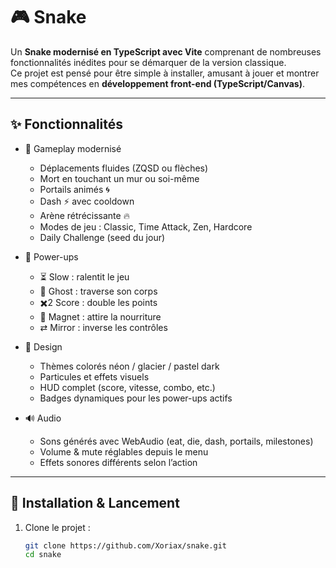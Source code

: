 # 🎮 Snake

Un **Snake modernisé en TypeScript avec Vite** comprenant de nombreuses fonctionnalités inédites pour se démarquer de la version classique.  
Ce projet est pensé pour être simple à installer, amusant à jouer et montrer mes compétences en **développement front-end (TypeScript/Canvas)**.

---

## ✨ Fonctionnalités

- 🐍 Gameplay modernisé
  - Déplacements fluides (ZQSD ou flèches)
  - Mort en touchant un mur ou soi-même
  - Portails animés 🌀
  - Dash ⚡ avec cooldown
  - Arène rétrécissante 🔥
  - Modes de jeu : Classic, Time Attack, Zen, Hardcore
  - Daily Challenge (seed du jour)

- 🎁 Power-ups
  - ⏳ Slow : ralentit le jeu
  - 👻 Ghost : traverse son corps
  - ✖️2 Score : double les points
  - 🧲 Magnet : attire la nourriture
  - ⇄ Mirror : inverse les contrôles

- 🎨 Design
  - Thèmes colorés néon / glacier / pastel dark
  - Particules et effets visuels
  - HUD complet (score, vitesse, combo, etc.)
  - Badges dynamiques pour les power-ups actifs

- 🔊 Audio
  - Sons générés avec WebAudio (eat, die, dash, portails, milestones)
  - Volume & mute réglables depuis le menu
  - Effets sonores différents selon l’action

---

## 🚀 Installation & Lancement

1. Clone le projet :
   ```bash
   git clone https://github.com/Xoriax/snake.git
   cd snake
